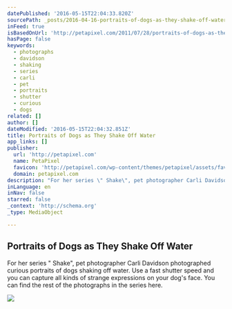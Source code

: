 ```yaml
---
datePublished: '2016-05-15T22:04:33.820Z'
sourcePath: _posts/2016-04-16-portraits-of-dogs-as-they-shake-off-water.md
inFeed: true
isBasedOnUrl: 'http://petapixel.com/2011/07/28/portraits-of-dogs-as-they-shake-off-water/'
hasPage: false
keywords:
  - photographs
  - davidson
  - shaking
  - series
  - carli
  - pet
  - portraits
  - shutter
  - curious
  - dogs
related: []
author: []
dateModified: '2016-05-15T22:04:32.851Z'
title: Portraits of Dogs as They Shake Off Water
app_links: []
publisher:
  url: 'http://petapixel.com'
  name: PetaPixel
  favicon: 'http://petapixel.com/wp-content/themes/petapixel/assets/favicon.ico'
  domain: petapixel.com
description: "For her series \" Shake\", pet photographer Carli Davidson photographed curious portraits of dogs shaking off water. Use a fast shutter speed and you can capture all kinds of strange expressions on your dog's face. You can find the rest of the photographs in the series here."
inLanguage: en
inNav: false
starred: false
_context: 'http://schema.org'
_type: MediaObject

---
```

<article style=""><h1>Portraits of Dogs as They Shake Off Water</h1><p>For her series " Shake", pet photographer Carli Davidson photographed curious portraits of dogs shaking off water. Use a fast shutter speed and you can capture all kinds of strange expressions on your dog's face. You can find the rest of the photographs in the series here.</p><img src="http://petapixel.com/assets/uploads/2011/07/dog1.jpg" /></article>